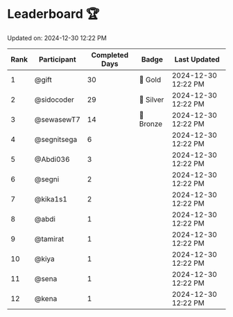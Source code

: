 # Leaderboard 🏆

Updated on: 2024-12-30 12:22 PM

| Rank | Participant       | Completed Days | Badge      | Last Updated         |
|------|-------------------|----------------|------------|----------------------|
| 1    | @gift             | 30             | 🏅 Gold     | 2024-12-30 12:22 PM |
| 2    | @sidocoder        | 29             | 🥈 Silver   | 2024-12-30 12:22 PM |
| 3    | @sewasewT7        | 14             | 🥉 Bronze   | 2024-12-30 12:22 PM |
| 4    | @segnitsega       | 6              |            | 2024-12-30 12:22 PM |
| 5    | @Abdi036          | 3              |            | 2024-12-30 12:22 PM |
| 6    | @segni            | 2              |            | 2024-12-30 12:22 PM |
| 7    | @kika1s1          | 2              |            | 2024-12-30 12:22 PM |
| 8    | @abdi             | 1              |            | 2024-12-30 12:22 PM |
| 9    | @tamirat          | 1              |            | 2024-12-30 12:22 PM |
| 10   | @kiya             | 1              |            | 2024-12-30 12:22 PM |
| 11   | @sena             | 1              |            | 2024-12-30 12:22 PM |
| 12   | @kena             | 1              |            | 2024-12-30 12:22 PM |
